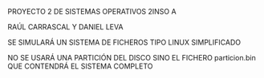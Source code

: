 PROYECTO 2 DE SISTEMAS OPERATIVOS 2INSO A
	
RAÚL CARRASCAL Y DANIEL LEVA
	
SE SIMULARÁ UN SISTEMA DE FICHEROS TIPO LINUX SIMPLIFICADO
	
NO SE USARÁ UNA PARTICIÓN DEL DISCO SINO EL FICHERO particion.bin QUE CONTENDRÁ EL SISTEMA COMPLETO
